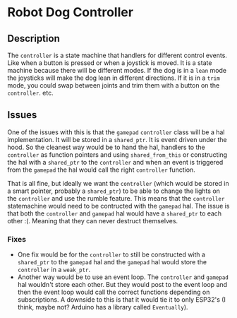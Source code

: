 # Robot Dog Controller

## Description
The `controller` is a state machine that handlers for different control events.
Like when a button is pressed or when a joystick is moved. It is a state machine
because there will be different modes. If the dog is in a `lean` mode the
joysticks will make the dog lean in different directions. If it is in a `trim`
mode, you could swap between joints and trim them with a button on the
`controller`. etc.

## Issues
One of the issues with this is that the `gamepad` `controller` class will be a
hal implementation. It will be stored in a `shared_ptr`. It is event driven
under the hood. So the cleanest way would be to hand the hal, handlers to the
`controller` as function pointers and using `shared_from_this` or constructing
the hal with a `shared_ptr` to the `controller` and when an event is triggered
from the `gamepad` the hal would call the right `controller` function.

That is all fine, but ideally we want the `controller` (which would be stored in
a smart pointer, probably a `shared_ptr`) to be able to change the lights on the
`controller` and use the rumble feature. This means that the `controller`
statemachine would need to be contructed with the `gamepad` hal. The issue is
that both the `controller` and `gamepad` hal would have a `shared_ptr` to each
other :(. Meaning that they can never destruct themselves.

### Fixes
* One fix would be for the `controller` to still be constructed with a
`shared_ptr` to the `gamepad` hal and the `gamepad` hal would store the
`controller` in a `weak_ptr`.
* Another way would be to use an event loop. The `controller` and `gamepad` hal
wouldn't store each other. But they would post to the event loop and then the
event loop would call the correct functions depending on subscriptions. A
downside to this is that it would tie it to only ESP32's (I think, maybe not?
Arduino has a library called `Eventually`).
